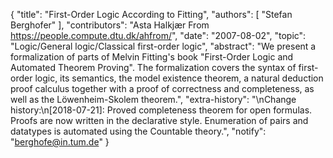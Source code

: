 {
    "title": "First-Order Logic According to Fitting",
    "authors": [
        "Stefan Berghofer"
    ],
    "contributors": "Asta Halkjær From <https://people.compute.dtu.dk/ahfrom/>",
    "date": "2007-08-02",
    "topic": "Logic/General logic/Classical first-order logic",
    "abstract": "We present a formalization of parts of Melvin Fitting's book \"First-Order Logic and Automated Theorem Proving\". The formalization covers the syntax of first-order logic, its semantics, the model existence theorem, a natural deduction proof calculus together with a proof of correctness and completeness, as well as the Löwenheim-Skolem theorem.",
    "extra-history": "\nChange history:\n[2018-07-21]: Proved completeness theorem for open formulas. Proofs are now written in the declarative style. Enumeration of pairs and datatypes is automated using the Countable theory.",
    "notify": "berghofe@in.tum.de"
}